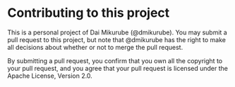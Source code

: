Contributing to this project
=============================

This is a personal project of Dai Mikurube (@dmikurube). You may submit a pull request to this project, but note that @dmikurube has the right to make all decisions about whether or not to merge the pull request.

By submitting a pull request, you confirm that you own all the copyright to your pull request, and you agree that your pull request is licensed under the Apache License, Version 2.0.
